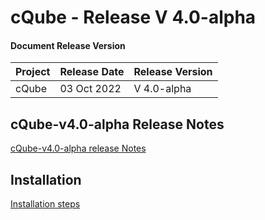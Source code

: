 # cQube - Release V 4.0-alpha


#### Document Release Version

|Project    |Release Date    |Release Version|
|---------|----------------|------------------|
|cQube    | 03 Oct 2022 |V 4.0-alpha    |


## cQube-v4.0-alpha Release Notes
[cQube-v4.0-alpha release Notes](https://docs.google.com/document/d/1hvBSQFhZ5C2h4NtMkRqoTxQ2Joa4cSSkdIhRpjw9vu8/edit?usp=sharing)

## Installation 

[Installation steps](https://github.com/Sunbird-cQube/cQube_Edu/tree/cqube-v4.0.1)



